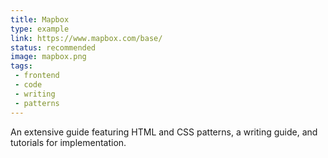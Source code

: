 ```yaml
---
title: Mapbox
type: example
link: https://www.mapbox.com/base/
status: recommended
image: mapbox.png
tags:
 - frontend
 - code
 - writing
 - patterns
---
```


An extensive guide featuring HTML and CSS patterns, a writing guide, and tutorials for implementation.
